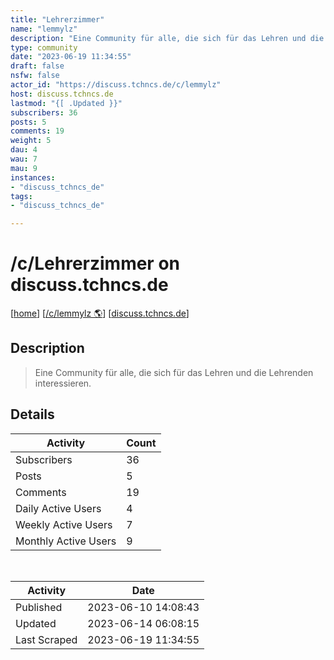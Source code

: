 ```yaml
---
title: "Lehrerzimmer" 
name: "lemmylz"
description: "Eine Community für alle, die sich für das Lehren und die Lehrenden interessieren."
type: community
date: "2023-06-19 11:34:55"
draft: false
nsfw: false
actor_id: "https://discuss.tchncs.de/c/lemmylz"
host: discuss.tchncs.de
lastmod: "{[ .Updated }}"
subscribers: 36
posts: 5
comments: 19
weight: 5
dau: 4
wau: 7
mau: 9
instances:
- "discuss_tchncs_de"
tags: 
- "discuss_tchncs_de"

---
```


# /c/Lehrerzimmer on discuss.tchncs.de

[[home](/)]
[[/c/lemmylz 🌎](https://discuss.tchncs.de/c/lemmylz)]
[[discuss.tchncs.de](/instances/discuss_tchncs_de)]


## Description 

<blockquote class="description">
Eine Community für alle, die sich für das Lehren und die Lehrenden interessieren.
</blockquote>


## Details

| Activity | Count  |
|----------------------|---|
| Subscribers          | 36 |
| Posts                | 5  |
| Comments             | 19  |
| Daily Active Users   | 4  |
| Weekly Active Users  | 7  |
| Monthly Active Users | 9  |

<br>

| Activity | Date |
|----------------------|---|
| Published            | 2023-06-10 14:08:43 |
| Updated              | 2023-06-14 06:08:15 |
| Last Scraped         | 2023-06-19 11:34:55 |
